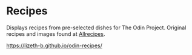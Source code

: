 # Recipes

Displays recipes from pre-selected dishes for The Odin Project. Original recipes and images found at [Allrecipes](https://www.allrecipes.com/).

https://lizeth-b.github.io/odin-recipes/
